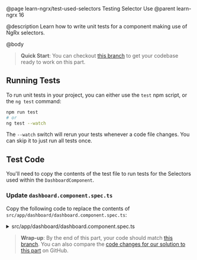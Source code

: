 @page learn-ngrx/test-used-selectors Testing Selector Use
@parent learn-ngrx 16

@description Learn how to write unit tests for a component making use of NgRx selectors.

@body

> **Quick Start**: You can checkout [this branch](https://github.com/bitovi/angular-ngrx-chat/tree/use-selectors) to get your codebase ready to work on this part.

## Running Tests

To run unit tests in your project, you can either use the `test` npm script, or the `ng test` command:

```bash
npm run test
# or
ng test --watch
```

The `--watch` switch will rerun your tests whenever a code file changes. You can skip it to just run all tests once.

## Test Code

You'll need to copy the contents of the test file to run tests for the Selectors used within the `DashboardComponent`.

### Update `dashboard.component.spec.ts` 

Copy the following code to replace the contents of `src/app/dashboard/dashboard.component.spec.ts`:

<details>
<summary>src/app/dashboard/dashboard.component.spec.ts</summary>
@sourceref ./dashboard.component.spec.ts
</details>

> **Wrap-up**: By the end of this part, your code should match [this branch](https://github.com/bitovi/angular-ngrx-chat/tree/test-used-selectors). You can also compare the [code changes for our solution to this part](https://github.com/bitovi/angular-ngrx-chat/compare/use-selectors...test-used-selectors) on GitHub.